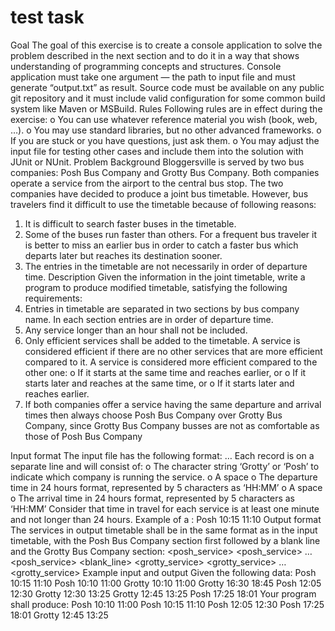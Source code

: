 # test task

Goal
The goal of this exercise is to create a console application to solve the problem described in the next
section and to do it in a way that shows understanding of programming concepts and structures. Console
application must take one argument — the path to input file and must generate “output.txt” as result.
Source code must be available on any public git repository and it must include valid configuration for some
common build system like Maven or MSBuild.
Rules
Following rules are in effect during the exercise:
o You can use whatever reference material you wish (book, web, …).
o You may use standard libraries, but no other advanced frameworks.
o If you are stuck or you have questions, just ask them.
o You may adjust the input file for testing other cases and include them into the solution with JUnit or
NUnit.
Problem
Background
Bloggersville is served by two bus companies: Posh Bus Company and Grotty Bus Company. Both
companies operate a service from the airport to the central bus stop.
The two companies have decided to produce a joint bus timetable. However, bus travelers find it difficult
to use the timetable because of following reasons:
1. It is difficult to search faster buses in the timetable.
2. Some of the buses run faster than others. For a frequent bus traveler it is better to miss an earlier bus
   in order to catch a faster bus which departs later but reaches its destination sooner.
3. The entries in the timetable are not necessarily in order of departure time.
   Description
   Given the information in the joint timetable, write a program to produce modified timetable, satisfying the
   following requirements:
4. Entries in timetable are separated in two sections by bus company name. In each section entries are in
   order of departure time.
5. Any service longer than an hour shall not be included.
6. Only efficient services shall be added to the timetable. A service is considered efficient if there are no
   other services that are more efficient compared to it. A service is considered more efficient compared to
   the other one:
   o If it starts at the same time and reaches earlier, or
   o If it starts later and reaches at the same time, or
   o If it starts later and reaches earlier.
7. If both companies offer a service having the same departure and arrival times then always choose Posh
   Bus Company over Grotty Bus Company, since Grotty Bus Company busses are not as comfortable as
   those of Posh Bus Company

Input format
The input file has the following format:
<service>
<service> …
<service><EOF>
Each <service> record is on a separate line and will consist of:
o The character string ‘Grotty’ or ‘Posh’ to indicate which company is running the service.
o A space
o The departure time in 24 hours format, represented by 5 characters as ‘HH:MM’
o A space
o The arrival time in 24 hours format, represented by 5 characters as ‘HH:MM’
Consider that time in travel for each service is at least one minute and not longer than 24 hours.
Example of a <service>:
Posh 10:15 11:10
Output format
The services in output timetable shall be in the same format as in the input timetable, with the Posh Bus
Company section first followed by a blank line and the Grotty Bus Company section:
<posh_service>
<posh_service> …
<posh_service>
<blank_line>
<grotty_service>
<grotty_service> …
<grotty_service><EOF>
Example input and output
Given the following data:
Posh 10:15 11:10
Posh 10:10 11:00
Grotty 10:10 11:00
Grotty 16:30 18:45
Posh 12:05 12:30
Grotty 12:30 13:25
Grotty 12:45 13:25
Posh 17:25 18:01
Your program shall produce:
Posh 10:10 11:00
Posh 10:15 11:10
Posh 12:05 12:30
Posh 17:25 18:01
Grotty 12:45 13:25

